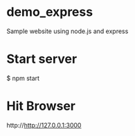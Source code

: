 # demo_express
Sample website using node.js and express

# Start server
$ npm start

# Hit Browser
http://http://127.0.0.1:3000
